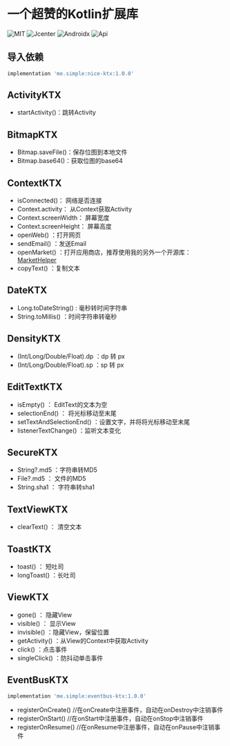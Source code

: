 # 一个超赞的Kotlin扩展库

![MIT](https://img.shields.io/badge/License-MIT-orange?style=flat-square)  ![Jcenter](https://img.shields.io/badge/Jcenter-x.y.z-brightgreen?style=flat-square)  ![Androidx](https://img.shields.io/badge/Androidx-Yes-blue?style=flat-square)  ![Api](https://img.shields.io/badge/Api-14+-blueviolet?style=flat-square) 

## 导入依赖

```groovy
implementation 'me.simple:nice-ktx:1.0.0'
```

## ActivityKTX

* startActivity()：跳转Activity

## BitmapKTX

* Bitmap.saveFile()：保存位图到本地文件
* Bitmap.base64()：获取位图的base64

## ContextKTX

* isConnected()： 网络是否连接
* Context.activity： 从Context获取Activity
* Context.screenWidth： 屏幕宽度
* Context.screenHeight： 屏幕高度
* openWeb() ：打开网页
* sendEmail() ：发送Email
* openMarket() ：打开应用商店，推荐使用我的另外一个开源库：[MarketHelper](https://github.com/simplepeng/MarketHelper)
* copyText() ：复制文本

## DateKTX

* Long.toDateString() : 毫秒转时间字符串
* String.toMillis() ：时间字符串转毫秒

## DensityKTX

* (Int/Long/Double/Float).dp ：dp 转 px
* (Int/Long/Double/Float).sp ：sp 转 px 

## EditTextKTX

* isEmpty() ： EditText的文本为空
* selectionEnd() ： 将光标移动至末尾
* setTextAndSelectionEnd() ：设置文字，并将将光标移动至末尾
* listenerTextChange() ：监听文本变化

## SecureKTX

* String?.md5 ：字符串转MD5
* File?.md5 ： 文件的MD5
* String.sha1 ： 字符串转sha1

## TextViewKTX

* clearText() ： 清空文本

## ToastKTX

* toast() ： 短吐司
* longToast() ：长吐司

## ViewKTX

* gone() ： 隐藏View
* visible() ： 显示View
* invisible() ：隐藏View，保留位置
* getActivity() ：从View的Context中获取Activity
* click() ：点击事件
* singleClick() ：防抖动单击事件

## EventBusKTX

```groovy
implementation 'me.simple:eventbus-ktx:1.0.0'
```

* registerOnCreate() //在onCreate中注册事件，自动在onDestroy中注销事件
* registerOnStart() //在onStart中注册事件，自动在onStop中注销事件
* registerOnResume() //在onResume中注册事件，自动在onPause中注销事件




